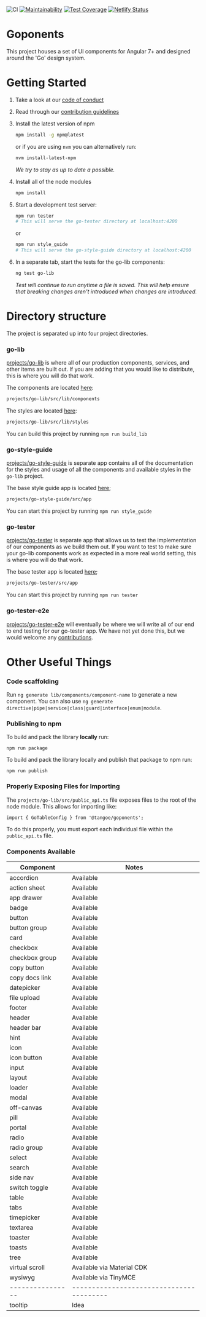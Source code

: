 ![CI](https://github.com/mobi/goponents/actions/workflows/ci.yml/badge.svg)
[![Maintainability](https://api.codeclimate.com/v1/badges/51dc6df26aa65c6d11b9/maintainability)](https://codeclimate.com/github/mobi/goponents/maintainability)
[![Test Coverage](https://api.codeclimate.com/v1/badges/51dc6df26aa65c6d11b9/test_coverage)](https://codeclimate.com/github/mobi/goponents/test_coverage)
[![Netlify Status](https://api.netlify.com/api/v1/badges/b4506f44-16c0-4852-9b75-3c89196e7216/deploy-status)](https://app.netlify.com/sites/goponents/deploys)

# Goponents

This project houses a set of UI components for Angular 7+ and designed around the 'Go' design system.

# Getting Started

1. Take a look at our [code of conduct](https://github.com/mobi/goponents/blob/main/CODE_OF_CONDUCT.md)
2. Read through our [contribution guidelines](https://github.com/mobi/goponents/blob/main/CONTRIBUTING.md)
3. Install the latest version of npm

   ```bash
   npm install -g npm@latest
   ```

   or if you are using `nvm` you can alternatively run:

   ```bash
   nvm install-latest-npm
   ```

   _We try to stay as up to date a possible._

4. Install all of the node modules
   ```bash
   npm install
   ```
5. Start a development test server:
   ```bash
   npm run tester
   # This will serve the go-tester directory at localhost:4200
   ```
   or
   ```bash
   npm run style_guide
   # This will serve the go-style-guide directory at localhost:4200
   ```
6. In a separate tab, start the tests for the go-lib components:
   ```bash
   ng test go-lib
   ```
   _Test will continue to run anytime a file is saved. This will help ensure that breaking changes aren't introduced when changes are introduced._

# Directory structure

The project is separated up into four project directories.

### go-lib

[projects/go-lib](https://github.com/mobi/goponents/tree/main/projects/go-lib) is where all of our production components, services, and other items are built out. If you are adding that you would like to distribute, this is where you will do that work.

The components are located [here](https://github.com/mobi/goponents/tree/main/projects/go-lib/src/lib/components):

```bash
projects/go-lib/src/lib/components
```

The styles are located [here](https://github.com/mobi/goponents/tree/main/projects/go-lib/src/lib/styles):

```bash
projects/go-lib/src/lib/styles
```

You can build this project by running `npm run build_lib`

### go-style-guide

[projects/go-style-guide](https://github.com/mobi/goponents/tree/main/projects/go-style-guide) is separate app contains all of the documentation for the styles and usage of all the components and available styles in the `go-lib` project.

The base style guide app is located [here](https://github.com/mobi/goponents/tree/main/projects/go-style-guide/src/app);

```bash
projects/go-style-guide/src/app
```

You can start this project by running `npm run style_guide`

### go-tester

[projects/go-tester](https://github.com/mobi/goponents/tree/main/projects/go-tester) is separate app that allows us to test the implementation of our components as we build them out. If you want to test to make sure your go-lib components work as expected in a more real world setting, this is where you will do that work.

The base tester app is located [here](https://github.com/mobi/goponents/tree/main/projects/go-tester/src/app);

```bash
projects/go-tester/src/app
```

You can start this project by running `npm run tester`

### go-tester-e2e

[projects/go-tester-e2e](https://github.com/mobi/goponents/tree/main/projects/go-tester-e2e) will eventually be where we will write all of our end to end testing for our go-tester app. We have not yet done this, but we would welcome any [contributions](https://github.com/mobi/goponents/blob/main/CONTRIBUTING.md).

# Other Useful Things

### Code scaffolding

Run `ng generate lib/components/component-name` to generate a new component. You can also use `ng generate directive|pipe|service|class|guard|interface|enum|module`.

### Publishing to npm

To build and pack the library **locally** run:

```
npm run package
```

To build and pack the library locally and publish that package to npm run:

```
npm run publish
```

### Properly Exposing Files for Importing

The `projects/go-lib/src/public_api.ts` file exposes files to the root of the node module. This allows for importing like:

`import { GoTableConfig } from '@tangoe/goponents';`

To do this properly, you must export each individual file within the `public_api.ts` file.

### Components Available

| Component        | Notes                                    |
| ---------------- | ---------------------------------------- |
| accordion        | Available                                |
| action sheet     | Available                                |
| app drawer       | Available                                |
| badge            | Available                                |
| button           | Available                                |
| button group     | Available                                |
| card             | Available                                |
| checkbox         | Available                                |
| checkbox group   | Available                                |
| copy button      | Available                                |
| copy docs link   | Available                                |
| datepicker       | Available                                |
| file upload      | Available                                |
| footer           | Available                                |
| header           | Available                                |
| header bar       | Available                                |
| hint             | Available                                |
| icon             | Available                                |
| icon button      | Available                                |
| input            | Available                                |
| layout           | Available                                |
| loader           | Available                                |
| modal            | Available                                |
| off-canvas       | Available                                |
| pill             | Available                                |
| portal           | Available                                |
| radio            | Available                                |
| radio group      | Available                                |
| select           | Available                                |
| search           | Available                                |
| side nav         | Available                                |
| switch toggle    | Available                                |
| table            | Available                                |
| tabs             | Available                                |
| timepicker       | Available                                |
| textarea         | Available                                |
| toaster          | Available                                |
| toasts           | Available                                |
| tree             | Available                                |
| virtual scroll   | Available via Material CDK               |
| wysiwyg          | Available via TinyMCE                    |
| ---------------- | ---------------------------------------- |
| tooltip          | Idea                                     |
